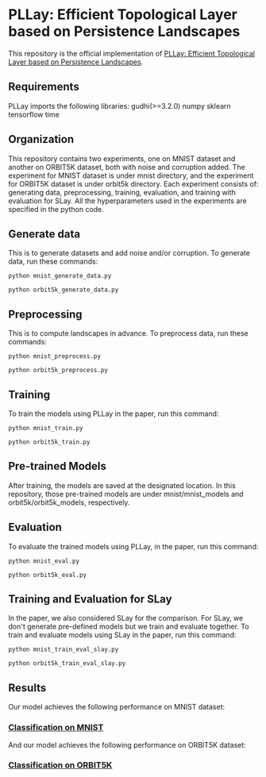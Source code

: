 # PLLay: Efficient Topological Layer based on Persistence Landscapes

This repository is the official implementation of [PLLay: Efficient Topological Layer based on Persistence Landscapes](https://arxiv.org/abs/2002.02778/).

## Requirements

PLLay imports the following libraries:
gudhi(>=3.2.0)
numpy
sklearn
tensorflow
time

## Organization

This repository contains two experiments, one on MNIST dataset and another on ORBIT5K dataset, both with noise and corruption added. The experiment for MNIST dataset is under mnist directory, and the experiment for ORBIT5K dataset is under orbit5k directory. Each experiment consists of: generating data, preprocessing, training, evaluation, and training with evaluation for SLay. All the hyperparameters used in the experiments are specified in the python code.

## Generate data

This is to generate datasets and add noise and/or corruption. To generate data, run these commands:

```generate MNIST data
python mnist_generate_data.py
```

```generate ORBIT5K data
python orbit5k_generate_data.py
```

## Preprocessing

This is to compute landscapes in advance. To preprocess data, run these commands:

```preprocess MNIST data
python mnist_preprocess.py
```

```preprocess ORBIT5K data
python orbit5k_preprocess.py
```

## Training

To train the models using PLLay in the paper, run this command:

```train MNIST data
python mnist_train.py
```

```train ORBIT5K data
python orbit5k_train.py
```

## Pre-trained Models

After training, the models are saved at the designated location. In this repository, those pre-trained models are under mnist/mnist_models and orbit5k/orbit5k_models, respectively.

## Evaluation

To evaluate the trained models using PLLay, in the paper, run this command:

```evaluate MNIST data
python mnist_eval.py
```

```evaluate ORBIT5K data
python orbit5k_eval.py
```

## Training and Evaluation for SLay

In the paper, we also considered SLay for the comparison. For SLay, we don't generate pre-defined models but we train and evaluate together. To train and evaluate models using SLay in the paper, run this command:

```train and evaluate MNIST data for SLay
python mnist_train_eval_slay.py
```

```train and evaluate ORBIT5K data for SLay
python orbit5k_train_eval_slay.py
```

## Results

Our model achieves the following performance on MNIST dataset:
### [Classification on MNIST](https://github.com/jisuk1/pllay/blob/main/mnist/mnist_results.pdf)

And our model achieves the following performance on ORBIT5K dataset:
### [Classification on ORBIT5K](https://github.com/jisuk1/pllay/blob/main/orbit5k/orbit5k_results.pdf)




